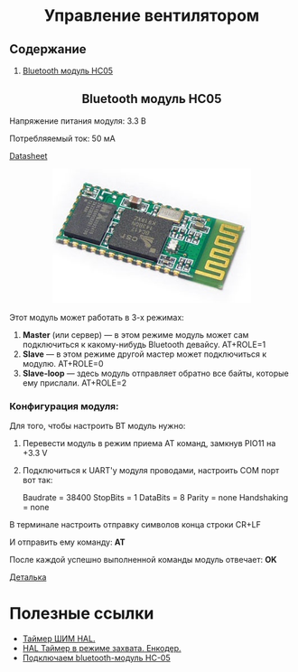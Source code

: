 <h1 align="center">Управление вентилятором</h1>
<h2>Содержание</h2>
<ol>
<li><a href="#bluetooth-модуль-hc05">Bluetooth модуль HC05</a></li>
</ol>

<h2 align="center">Bluetooth модуль HC05</h2>

Напряжение питания модуля: 3.3 В

Потребляяемый ток: 50 мА

<a href="supplementary_files/HC-05 Datasheet.pdf">Datasheet</a>

<p align="center"><img src="supplementary_files/1.jpg"></p>

Этот модуль может работать в 3-х режимах:
1. **Master** (или сервер) — в этом режиме модуль может сам подключиться к какому-нибудь Bluetooth девайсу. AT+ROLE=1
2. **Slave** — в этом режиме другой мастер может подключиться к модулю. AT+ROLE=0
3. **Slave-loop** — здесь модуль отправляет обратно все байты, которые ему прислали. AT+ROLE=2

### Конфигурация модуля:

Для того, чтобы настроить BT модуль нужно:
1. Перевести модуль в режим приема AT команд, замкнув PIO11 на +3.3 V
2. Подключиться к UART'у модуля проводами, настроить COM порт вот так:

    Baudrate = 38400
    StopBits = 1
    DataBits = 8
    Parity = none
    Handshaking = none

В терминале настроить отправку символов конца строки CR+LF

И отправить ему команду: **AT**

После каждой успешно выполненной команды модуль отвечает: **OK**

[Деталька](http://we.easyelectronics.ru/part/rabota-s-bluetooth-modulem-hc05.html)

# Полезные ссылки

+ [Таймер ШИМ HAL.](https://narodstream.ru/stm-urok-10-hal-izuchaem-pwm-shim-migaem-svetodiodami-plavno/)
+ [HAL Таймер в режиме захвата. Енкодер.](https://istarik.ru/blog/stm32/121.html)
+ [Подключаем bluetooth-модуль HC-05](https://narodstream.ru/stm-urok-97-podklyuchaem-bluetooth-modul-hc-05/)